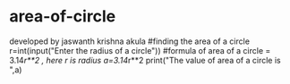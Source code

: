 # area-of-circle
developed by jaswanth krishna akula
#finding the area of a circle
r=int(input("Enter the radius of a circle"))
#formula of area of a circle = 3.14*r**2 , here r is radius 
a=3.14*r**2
print("The value of area of a circle is ",a)

